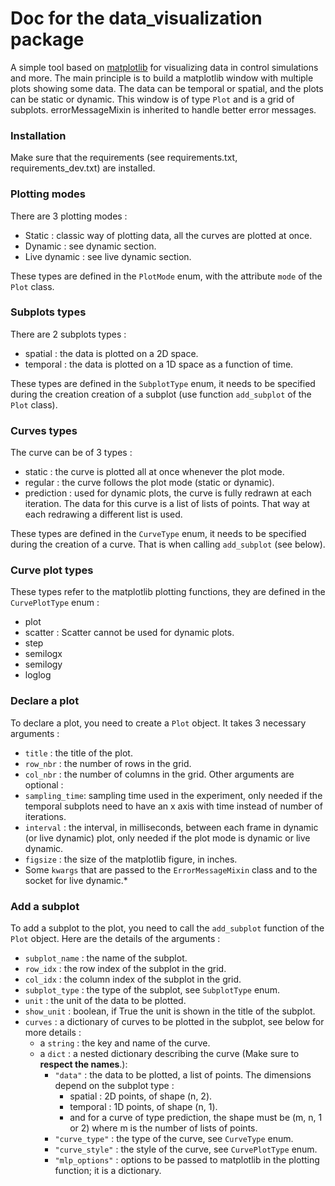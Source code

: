 # Doc for the data_visualization package

A simple tool based on [matplotlib](https://matplotlib.org/) for visualizing data in control simulations and more. The 
main principle is to build a matplotlib window with multiple plots showing some data. 
The data can be temporal or spatial, and the plots can be static or dynamic. This window is 
of type `Plot` and is a grid of subplots.
errorMessageMixin is inherited to handle better error messages. 

### Installation
Make sure that the requirements (see requirements.txt, requirements_dev.txt) are installed.

### Plotting modes
There are 3 plotting modes :
- Static : classic way of plotting data, all the curves are plotted at once.
- Dynamic : see dynamic section.
- Live dynamic : see live dynamic section.

These types are defined in the `PlotMode` enum, with the attribute `mode` of the `Plot` class.

### Subplots types
There are 2 subplots types :
- spatial : the data is plotted on a 2D space.
- temporal : the data is plotted on a 1D space as a function of time.

These types are defined in the `SubplotType` enum, it needs to be specified during the creation creation of a subplot
(use function `add_subplot` of the `Plot` class).

### Curves types
The curve can be of 3 types :
- static : the curve is plotted all at once whenever the plot mode.
- regular : the curve follows the plot mode (static or dynamic).
- prediction : used for dynamic plots, the curve is fully redrawn at each iteration. The data
for this curve is a list of lists of points. That way at each redrawing a different list is used.

These types are defined in the `CurveType` enum, it needs to be specified during the creation of a curve.
That is when calling `add_subplot` (see below).

### Curve plot types
These types refer to the matplotlib plotting functions, they are defined in the `CurvePlotType` enum :
- plot
- scatter : Scatter cannot be used for dynamic plots.
- step
- semilogx
- semilogy
- loglog

### Declare a plot
To declare a plot, you need to create a `Plot` object. It takes 3 necessary arguments :
- `title` : the title of the plot.
- `row_nbr` : the number of rows in the grid.
- `col_nbr` : the number of columns in the grid.
Other arguments are optional :
- `sampling_time`: sampling time used in the experiment, only needed if the temporal subplots need to have an x axis 
with time instead of number of iterations.
- `interval` : the interval, in milliseconds, between each frame in dynamic (or live dynamic) plot, only needed if 
the plot mode is dynamic or live dynamic.
- `figsize` : the size of the matplotlib figure, in inches.
- Some `kwargs` that are passed to the `ErrorMessageMixin` class and to the socket for live dynamic.*

### Add a subplot
To add a subplot to the plot, you need to call the `add_subplot` function of the `Plot` object. Here are the details
of the arguments :
- `subplot_name` : the name of the subplot.
- `row_idx` : the row index of the subplot in the grid.
- `col_idx` : the column index of the subplot in the grid.
- `subplot_type` : the type of the subplot, see `SubplotType` enum.
- `unit` : the unit of the data to be plotted.
- `show_unit` : boolean, if True the unit is shown in the title of the subplot.
- `curves` : a dictionary of curves to be plotted in the subplot, see below for more details :
    - a `string` : the key and name of the curve.
    - a `dict` : a nested dictionary describing the curve (Make sure to **respect the names**.):
        - `"data"` : the data to be plotted, a list of points. The dimensions depend on the subplot type :
            - spatial : 2D points, of shape (n, 2).
            - temporal : 1D points, of shape (n, 1).
            - and for a curve of type prediction, the shape must be (m, n, 1 or 2) where m is the number of lists of points.
        - `"curve_type"` : the type of the curve, see `CurveType` enum.
        - `"curve_style"` : the style of the curve, see `CurvePlotType` enum.
        - `"mlp_options"` : options to be passed to matplotlib in the plotting function; it is a dictionary.
        
      


